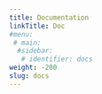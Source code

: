 ```yaml
---
title: Documentation
linkTitle: Doc
#menu:
 # main:
  #sidebar:
   # identifier: docs
weight: -200
slug: docs
---
```

